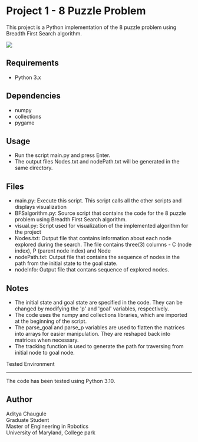 Project 1 - 8 Puzzle Problem
============================

This project is a Python implementation of the 8 puzzle problem using Breadth First Search algorithm.

![](https://github.com/Tys0nus/ENPM661-Project1-8_Puzzle_Problem/blob/main/sim/8%20Puzzzle%20Problem.gif)

Requirements
------------

-   Python 3.x

Dependencies
------------

-   numpy
-   collections
-   pygame

Usage
-----

-   Run the script main.py and press Enter.
-   The output files Nodes.txt and nodePath.txt will be generated in the same directory.

Files
-----

-   main.py: Execute this script. This script calls all the other scripts and displays visualization
-   BFSalgorithm.py: Source script that contains the code for the 8 puzzle problem using Breadth First Search algorithm.
-   visual.py: Script used for visualization of the implemented algorithm for the project
-   Nodes.txt: Output file that contains information about each node explored during the search. The file contains three(3) columns - C (node index), P (parent node index) and Node
-   nodePath.txt: Output file that contains the sequence of nodes in the path from the initial state to the goal state.
-   nodeInfo: Output file that contans sequence of explored nodes.

Notes
-----

-   The initial state and goal state are specified in the code. They can be changed by modifying the 'p' and 'goal' variables, respectively.
-   The code uses the numpy and collections libraries, which are imported at the beginning of the script.
-   The parse_goal and parse_p variables are used to flatten the matrices into arrays for easier manipulation. They are reshaped back into matrices when necessary.
-   The tracking function is used to generate the path for traversing from initial node to goal node.

Tested Environment

------------------

The code has been tested using Python 3.10.

Author
------

Aditya Chaugule\
Graduate Student\
Master of Engineering in Robotics\
University of Maryland, College park

